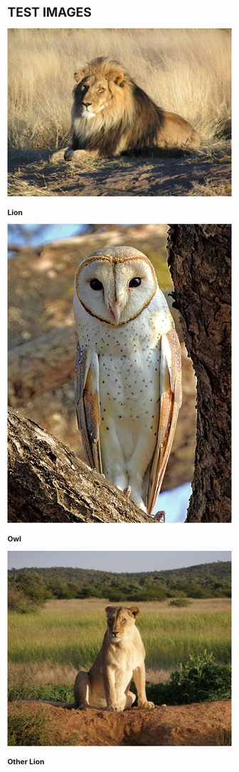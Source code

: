 # TEST IMAGES
![Lion](./lion1.jpg?raw=true "Lion Picture")
### Lion

![Owl](./owl.jpg?raw=true "Owl Picture") 
### Owl

![Other Lion](./lion2.jpg?raw=true "Other Lion Picture") 
### Other Lion

